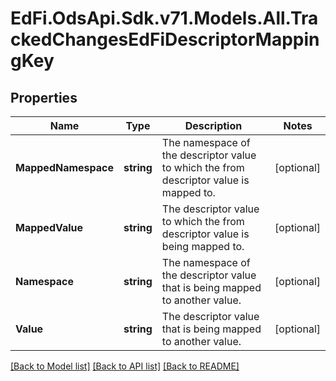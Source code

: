 # EdFi.OdsApi.Sdk.v71.Models.All.TrackedChangesEdFiDescriptorMappingKey

## Properties

Name | Type | Description | Notes
------------ | ------------- | ------------- | -------------
**MappedNamespace** | **string** | The namespace of the descriptor value to which the from descriptor value is mapped to. | [optional] 
**MappedValue** | **string** | The descriptor value to which the from descriptor value is being mapped to. | [optional] 
**Namespace** | **string** | The namespace of the descriptor value that is being mapped to another value. | [optional] 
**Value** | **string** | The descriptor value that is being mapped to another value. | [optional] 

[[Back to Model list]](../../README.md#documentation-for-models) [[Back to API list]](../../README.md#documentation-for-api-endpoints) [[Back to README]](../../README.md)

